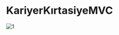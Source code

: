 # KariyerKırtasiyeMVC
![1](https://github.com/user-attachments/assets/e53f7625-103f-4c30-9d18-5e3df129e01e)
